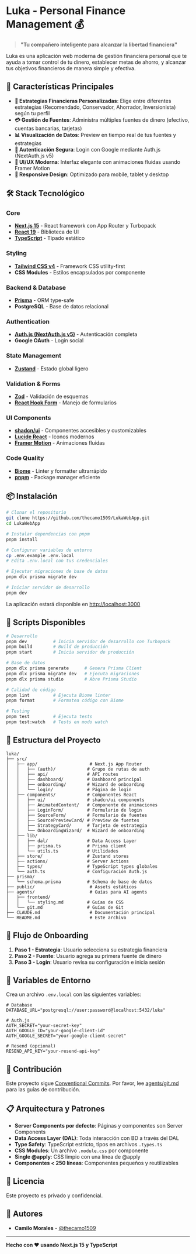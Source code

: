 # Luka - Personal Finance Management 💰

> **"Tu compañero inteligente para alcanzar la libertad financiera"**

Luka es una aplicación web moderna de gestión financiera personal que te ayuda a tomar control de tu dinero, establecer metas de ahorro, y alcanzar tus objetivos financieros de manera simple y efectiva.

## 🚀 Características Principales

- **🎯 Estrategias Financieras Personalizadas**: Elige entre diferentes estrategias (Recomendado, Conservador, Ahorrador, Inversionista) según tu perfil
- **💳 Gestión de Fuentes**: Administra múltiples fuentes de dinero (efectivo, cuentas bancarias, tarjetas)
- **📊 Visualización de Datos**: Preview en tiempo real de tus fuentes y estrategias
- **🔐 Autenticación Segura**: Login con Google mediante Auth.js (NextAuth.js v5)
- **🎨 UI/UX Moderna**: Interfaz elegante con animaciones fluidas usando Framer Motion
- **📱 Responsive Design**: Optimizado para mobile, tablet y desktop

## 🛠️ Stack Tecnológico

### Core
- **[Next.js 15](https://nextjs.org/)** - React framework con App Router y Turbopack
- **[React 19](https://react.dev/)** - Biblioteca de UI
- **[TypeScript](https://www.typescriptlang.org/)** - Tipado estático

### Styling
- **[Tailwind CSS v4](https://tailwindcss.com/)** - Framework CSS utility-first
- **CSS Modules** - Estilos encapsulados por componente

### Backend & Database
- **[Prisma](https://www.prisma.io/)** - ORM type-safe
- **PostgreSQL** - Base de datos relacional

### Authentication
- **[Auth.js (NextAuth.js v5)](https://authjs.dev/)** - Autenticación completa
- **Google OAuth** - Login social

### State Management
- **[Zustand](https://zustand-demo.pmnd.rs/)** - Estado global ligero

### Validation & Forms
- **[Zod](https://zod.dev/)** - Validación de esquemas
- **[React Hook Form](https://react-hook-form.com/)** - Manejo de formularios

### UI Components
- **[shadcn/ui](https://ui.shadcn.com/)** - Componentes accesibles y customizables
- **[Lucide React](https://lucide.dev/)** - Iconos modernos
- **[Framer Motion](https://www.framer.com/motion/)** - Animaciones fluidas

### Code Quality
- **[Biome](https://biomejs.dev/)** - Linter y formatter ultrarrápido
- **[pnpm](https://pnpm.io/)** - Package manager eficiente

## 📦 Instalación

```bash
# Clonar el repositorio
git clone https://github.com/thecamo1509/LukaWebApp.git
cd LukaWebApp

# Instalar dependencias con pnpm
pnpm install

# Configurar variables de entorno
cp .env.example .env.local
# Edita .env.local con tus credenciales

# Ejecutar migraciones de base de datos
pnpm dlx prisma migrate dev

# Iniciar servidor de desarrollo
pnpm dev
```

La aplicación estará disponible en [http://localhost:3000](http://localhost:3000)

## 🔧 Scripts Disponibles

```bash
# Desarrollo
pnpm dev          # Inicia servidor de desarrollo con Turbopack
pnpm build        # Build de producción
pnpm start        # Inicia servidor de producción

# Base de datos
pnpm dlx prisma generate      # Genera Prisma Client
pnpm dlx prisma migrate dev   # Ejecuta migraciones
pnpm dlx prisma studio        # Abre Prisma Studio

# Calidad de código
pnpm lint         # Ejecuta Biome linter
pnpm format       # Formatea código con Biome

# Testing
pnpm test         # Ejecuta tests
pnpm test:watch   # Tests en modo watch
```

## 🌳 Estructura del Proyecto

```
luka/
├── src/
│   ├── app/                    # Next.js App Router
│   │   ├── (auth)/            # Grupo de rutas de auth
│   │   ├── api/               # API routes
│   │   ├── dashboard/         # Dashboard principal
│   │   ├── onboarding/        # Wizard de onboarding
│   │   └── login/             # Página de login
│   ├── components/            # Componentes React
│   │   ├── ui/                # shadcn/ui components
│   │   ├── AnimatedContent/   # Componente de animaciones
│   │   ├── LoginForm/         # Formulario de login
│   │   ├── SourceForm/        # Formulario de fuentes
│   │   ├── SourcePreviewCard/ # Preview de fuentes
│   │   ├── StrategyCard/      # Tarjeta de estrategia
│   │   └── OnboardingWizard/  # Wizard de onboarding
│   ├── lib/
│   │   ├── dal/               # Data Access Layer
│   │   ├── prisma.ts          # Prisma client
│   │   └── utils.ts           # Utilidades
│   ├── store/                 # Zustand stores
│   ├── actions/               # Server Actions
│   ├── types/                 # TypeScript types globales
│   └── auth.ts                # Configuración Auth.js
├── prisma/
│   └── schema.prisma          # Schema de base de datos
├── public/                     # Assets estáticos
├── agents/                     # Guías para AI agents
│   ├── frontend/
│   │   └── styling.md         # Guías de CSS
│   └── git.md                 # Guías de Git
├── CLAUDE.md                   # Documentación principal
└── README.md                   # Este archivo
```

## 🎯 Flujo de Onboarding

1. **Paso 1 - Estrategia**: Usuario selecciona su estrategia financiera
2. **Paso 2 - Fuente**: Usuario agrega su primera fuente de dinero
3. **Paso 3 - Login**: Usuario revisa su configuración e inicia sesión

## 🔐 Variables de Entorno

Crea un archivo `.env.local` con las siguientes variables:

```env
# Database
DATABASE_URL="postgresql://user:password@localhost:5432/luka"

# Auth.js
AUTH_SECRET="your-secret-key"
AUTH_GOOGLE_ID="your-google-client-id"
AUTH_GOOGLE_SECRET="your-google-client-secret"

# Resend (opcional)
RESEND_API_KEY="your-resend-api-key"
```

## 🤝 Contribución

Este proyecto sigue [Conventional Commits](https://www.conventionalcommits.org/). Por favor, lee [agents/git.md](./agents/git.md) para las guías de contribución.

## 📋 Arquitectura y Patrones

- **Server Components por defecto**: Páginas y componentes son Server Components
- **Data Access Layer (DAL)**: Toda interacción con BD a través del DAL
- **Type Safety**: TypeScript estricto, tipos en archivos `.types.ts`
- **CSS Modules**: Un archivo `.module.css` por componente
- **Single @apply**: CSS limpio con una línea de @apply
- **Componentes < 250 líneas**: Componentes pequeños y reutilizables

## 📝 Licencia

Este proyecto es privado y confidencial.

## 👥 Autores

- **Camilo Morales** - [@thecamo1509](https://github.com/thecamo1509)

---

**Hecho con ❤️ usando Next.js 15 y TypeScript**
